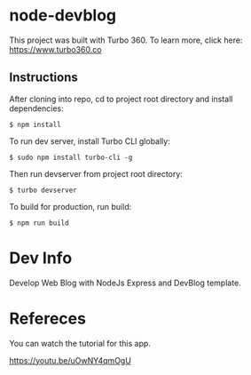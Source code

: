 # node-devblog

This project was built with Turbo 360. To learn more, click here: https://www.turbo360.co

## Instructions
After cloning into repo, cd to project root directory and install dependencies:

```
$ npm install
```

To run dev server, install Turbo CLI globally:

```
$ sudo npm install turbo-cli -g
```

Then run devserver from project root directory:

```
$ turbo devserver
```

To build for production, run build:

```
$ npm run build
```
# Dev Info

Develop Web Blog with NodeJs Express and DevBlog template.

# Refereces

You can watch the tutorial for this app.

https://youtu.be/uOwNY4qmOgU

